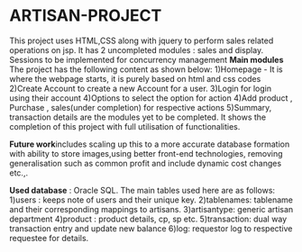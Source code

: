 # ARTISAN-PROJECT
This project uses HTML,CSS along with jquery to perform sales related operations on jsp. 
It has 2 uncompleted modules : sales and display. Sessions to be implemented for concurrency management
**Main modules**
The project has the following content as shown below:
1)Homepage - It is where the webpage starts, it is purely based on html and css codes 
2)Create Account  to create a new Account for a user.
3)Login for login using their account
4)Options to select the option for action
4)Add product , Purchase , sales(under completion) for respective actions
5)Summary, transaction details are the modules yet to be completed. It shows the completion of this project with full utilisation of
functionalities.

**Future work**includes scaling up this to a more accurate database formation with ability to store images,using better front-end technologies,
                removing generalisation such as common profit and include dynamic cost changes etc.,.

**Used database** : Oracle SQL.
The main tables used here are as follows:
1)users : keeps note of users and their unique key.
2)tablenames: tablename and their corresponding mappings to artisans.
3)artisantype: generic artisan department
4)product : product details, cp, sp etc.
5)transaction: dual way transaction entry and update new balance
6)log: requestor log to respective requestee for details.
